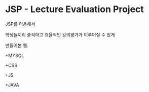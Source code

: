 # JSP - Lecture Evaluation Project

JSP를 이용해서

학생들끼리 솔직하고 효율적인 강의평가가 이루어질 수 있게

만들어본 웹.

+MYSQL

+CSS

+JS

+JAVA


